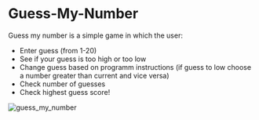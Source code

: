 # Guess-My-Number

Guess my number is a simple game in which the user:

* Enter guess (from 1-20)
* See if your guess is too high or too low
* Change guess based on programm instructions (if guess to low choose a number greater than current and vice versa)
* Check number of guesses
* Check highest guess score!

![guess_my_number](https://user-images.githubusercontent.com/91558870/231844292-b543c530-1c39-4e23-a278-ed4846bb8f9e.gif)

